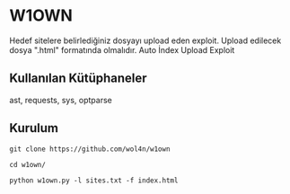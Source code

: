 # W1OWN
Hedef sitelere belirlediğiniz dosyayı upload eden exploit. Upload edilecek dosya ".html" formatında olmalıdır. Auto İndex Upload Exploit

## Kullanılan Kütüphaneler
ast, requests, sys, optparse

## Kurulum
`git clone https://github.com/wol4n/w1own`

`cd w1own/`

`python w1own.py -l sites.txt -f index.html`
